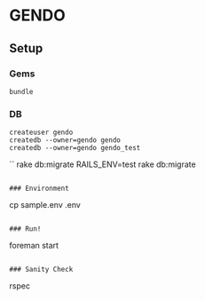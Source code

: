# GENDO

## Setup

### Gems

```
bundle
```

### DB

```
createuser gendo
createdb --owner=gendo gendo
createdb --owner=gendo gendo_test
```

``
rake db:migrate
RAILS_ENV=test rake db:migrate
```

### Environment

```
cp sample.env .env
```

### Run!

```
foreman start
```

### Sanity Check

```
rspec
```
